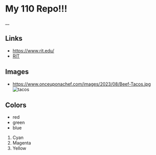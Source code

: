 # My 110 Repo!!!

__

## Links
  - https://www.rit.edu/
  - [RIT](https://www.rit.edu/)

## Images
  - https://www.onceuponachef.com/images/2023/08/Beef-Tacos.jpg
![tacos](https://www.onceuponachef.com/images/2023/08/Beef-Tacos.jpg)

## Colors

- red
- green
- blue

1. Cyan
2. Magenta
3. Yellow


